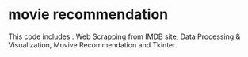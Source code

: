 # movie recommendation
This code includes : Web Scrapping from IMDB site, Data Processing & Visualization, Movive Recommendation and Tkinter.
